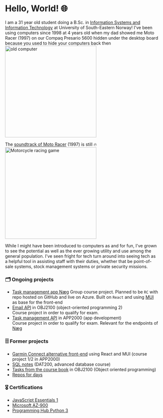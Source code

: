 # Hello, World! 🌐

I am a 31 year old student doing a B.Sc. in [Information Systems and Information Technology](https://www.usn.no/studier/bachelor-i-it-og-informasjonssystemer/) at University of South-Eastern Norway! I've been using computers since 1998 at 4 years old when my dad showed me Moto Racer (1997) on our Compaq Presario 5600 hidden under the desktop board because you used to hide your computers back then  
<img src="https://live.staticflickr.com/2082/2065753043_7b16b67929_z.jpg" alt="old computer" width="300"/>  

The [soundtrack of Moto Racer](https://www.youtube.com/watch?v=OXvS28XM8NI&list=PL_BhbJAAueZRAXlV7sdOm2oOH1XHjNRvE) (1997) is still 🔥  
<img src="https://archive.org/download/MOTORACE/motorace.jpg" alt="Motorcycle racing game" width="300"/>

While I might have been introduced to computers as and for fun, I've grown to see the potential as well as the ever growing utility and use among the general population. I've seen fright for tech turn around into seeing tech as a helpful tool in assisting staff with their duties, whether that be point-of-sale systems, stock management systems or private security missions. 

### 🗂️ Ongoing projects

- [Task management app Næg](https://github.com/Scandiking/N-g)
      Group course project. Planned to be `RC` with repo hosted on GitHub and live on Azure. Built on `React` and using [MUI](https://mui.com/) as base for the front-end
- [Email API](https://github.com/Scandiking/emailAPIserver) in OBJ2100 (object-oriented programming 2)  
      Course project in order to qualify for exam.
- [Task management API](https://github.com/Scandiking/taskmanager) in APP2000 (app development)  
      Course project in order to qualify for exam. Relevant for the endpoints of [Næg](https://github.com/Scandiking/N-g)

### 🗄️ Former projects
- [Garmin Connect alternative front-end](https://github.com/Scandiking/GarminConnectMaterialDesignReactFrontend) using React and MUI (course project 1/2 in APP2000)
- [SQL notes](https://github.com/Scandiking/DAT2K_tutorials) (DAT200, advanced database course)
- [Tasks from the course book](https://github.com/Scandiking/Liang-Chapter-9) in OBJ2100 (Object oriented programming)
- [Repos for days](https://github.com/Scandiking?tab=repositories)

  
### 🎖️ Certifications

- [JavaScript Essentials 1](JavaScriptEssentials1Update20250224-28-t9r9h2.pdf)
- [Microsoft AZ-900](USN-AZ900-2025-003.pdf)
- [Programming Hub Python 3](certificate_1707419695401.pdf)

### 
